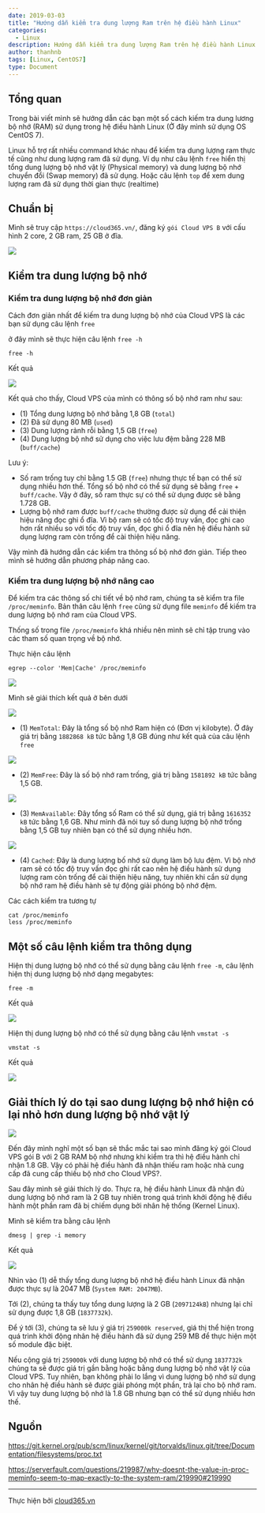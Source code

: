 ```yaml
---
date: 2019-03-03
title: "Hướng dẫn kiểm tra dung lượng Ram trên hệ điều hành Linux"
categories:
  - Linux
description: Hướng dẫn kiểm tra dung lượng Ram trên hệ điều hành Linux
author: thanhnb
tags: [Linux, CentOS7]
type: Document
---
```


## Tổng quan

Trong bài viết mình sẽ hướng dẫn các bạn một số cách kiếm tra dung lương bộ nhớ (RAM) sử dụng trong hệ điều hành Linux (Ở đây mình sử dụng OS CentOS 7).

Linux hỗ trợ rất nhiều command khác nhau để kiếm tra dung lượng ram thực tế cũng như dung lượng ram đã sử dụng. Ví dụ như câu lệnh `free` hiển thị tổng dung lượng bộ nhớ vật lý (Physical memory) và dung lượng bộ nhớ chuyển đổi (Swap memory) đã sử dụng. Hoặc câu lệnh `top` để xem dung lượng ram đã sử dụng thời gian thực (realtime)

## Chuẩn bị

Mình sẽ truy cập `https://cloud365.vn/`, đăng ký `gói Cloud VPS B` với cấu hình 2 core, 2 GB ram, 25 GB ở đĩa.

![](/images/image-kiem-tra-dung-luong-ram/cloud365.png)

## Kiểm tra dung lượng bộ nhớ
### Kiểm tra dung lượng bộ nhớ đơn giản
Cách đơn giản nhất để kiếm tra dung lượng bộ nhớ của Cloud VPS là các bạn sử dụng câu lệnh `free`

ở đây mình sẽ thực hiện câu lệnh `free -h`
```
free -h
```

Kết quả

![](/images/image-kiem-tra-dung-luong-ram/pic1.png)

Kết quả cho thấy, Cloud VPS của mình có thông số bộ nhớ ram như sau:
- (1) Tổng dung lượng bộ nhớ bằng 1,8 GB (`total`)
- (2) Đã sử dụng 80 MB (`used`)
- (3) Dung lượng rảnh rỗi bằng 1,5 GB (`free`)
- (4) Dung lượng bộ nhớ sử dụng cho việc lưu đệm bằng 228 MB (`buff/cache`)

Lưu ý:
- Số ram trống tuy chỉ bằng 1.5 GB (`free`) nhưng thực tế bạn có thể sử dụng nhiều hơn thế. Tổng số bộ nhớ có thể sử dụng sẽ bằng `free` + `buff/cache`. Vậy ở đây, số ram thực sự có thể sử dụng được sẽ bằng 1.728 GB.
- Lượng bộ nhớ ram được `buff/cache` thường được sử dụng để cải thiện hiệu năng đọc ghi ổ đĩa. Vì bộ ram sẽ có tốc độ truy vấn, đọc ghi cao hơn rất nhiều so với tốc độ truy vấn, đọc ghi ổ đĩa nên hệ điều hành sử dụng lượng ram còn trống để cài thiện hiệu năng.

Vậy mình đã hướng dẫn các kiểm tra thông số bộ nhớ đơn giản. Tiếp theo mình sẽ hướng dẫn phương pháp nâng cao.

### Kiểm tra dung lượng bộ nhớ nâng cao

Để kiếm tra các thông số chi tiết về bộ nhớ ram, chúng ta sẽ kiểm tra file `/proc/meminfo`. Bản thân câu lệnh `free` cũng sử dụng file `meminfo` để kiếm tra dung lượng bộ nhớ ram của Cloud VPS.

Thống số trong file `/proc/meminfo` khá nhiều nên mình sẽ chỉ tập trung vào các tham số quan trọng về bộ nhớ.

Thực hiện câu lệnh
```
egrep --color 'Mem|Cache' /proc/meminfo
```

![](/images/image-kiem-tra-dung-luong-ram/pic2.png)

Mình sẽ giải thích kết quả ở bên dưới

![](/images/image-kiem-tra-dung-luong-ram/pic3.png)
- (1) `MemTotal`: Đây là tổng số bộ nhớ Ram hiện có (Đơn vị kilobyte). Ở đây giá trị bằng `1882868 kB` tức bằng 1,8 GB đúng như kết quả của câu lệnh `free`

![](/images/image-kiem-tra-dung-luong-ram/pic4.png)
- (2) `MemFree`: Đây là số bộ nhớ ram trống, giá trị bằng `1581892 kB` tức bằng 1,5 GB.


![](/images/image-kiem-tra-dung-luong-ram/pic5.png)
- (3) `MemAvailable`: Đây tổng số Ram có thể sử dụng, giá trị bằng `1616352 kB` tức bằng 1,6 GB. Như mình đã nói tuy số dung lượng bộ nhớ trống bằng 1,5 GB tuy nhiên bạn có thể sử dụng nhiều hơn.

![](/images/image-kiem-tra-dung-luong-ram/pic6.png)
- (4) `Cached`: Đây là dung lượng bố nhớ sử dụng làm bộ lưu đệm. Vì bộ nhớ ram sẽ có tốc độ truy vấn đọc ghi rất cao nên hệ điều hành sử dụng lượng ram còn trống để cài thiện hiệu năng, tuy nhiên khi cần sử dụng bộ nhớ ram hệ điều hành sẽ tự động giải phóng bộ nhớ đệm.

Các cách kiểm tra tương tự
```
cat /proc/meminfo
less /proc/meminfo
```

## Một số câu lệnh kiểm tra thông dụng
Hiện thị dung lượng bộ nhớ có thể sử dụng bằng câu lệnh `free -m`, câu lệnh hiện thị dung lượng bộ nhớ dạng megabytes:
```
free -m
```

Kết quả

![](/images/image-kiem-tra-dung-luong-ram/pic7.png)


Hiện thị dung lượng bộ nhớ có thể sử dụng bằng câu lệnh `vmstat -s`
```
vmstat -s
```

Kết quả

![](/images/image-kiem-tra-dung-luong-ram/pic8.png)

## Giải thích lý do tại sao dung lượng bộ nhớ hiện có lại nhỏ hơn dung lượng bộ nhớ vật lý

![](/images/image-kiem-tra-dung-luong-ram/pic9.png)

Đến đây mình nghĩ một số bạn sẽ thắc mắc tại sao mình đăng ký gói Cloud VPS gói B với 2 GB RAM bộ nhớ nhưng khi kiểm tra thì hệ điều hành chỉ nhận 1.8 GB. Vậy có phải hệ điều hành đã nhận thiếu ram hoặc nhà cung cấp đã cung cấp thiếu bộ nhớ cho Cloud VPS?. 

Sau đây mình sẽ giải thích lý do. Thực ra, hệ điều hành Linux đã nhận đủ dung lượng bộ nhớ ram là 2 GB tuy nhiên trong quá trình khởi động hệ điều hành một phần ram đã bị chiếm dụng bởi nhân hệ thống (Kernel Linux).

Mình sẽ kiểm tra bằng câu lệnh
```
dmesg | grep -i memory
```

Kết quả

![](/images/image-kiem-tra-dung-luong-ram/pic10.png)

Nhìn vào (1) dễ thấy tổng dung lượng bộ nhớ hệ điều hành Linux đã nhận được thực sự là 2047 MB (`System RAM: 2047MB`). 

Tới (2), chúng ta thấy tuy tổng dung lượng là 2 GB (`2097124kB`) nhưng lại chỉ sử dụng được 1,8 GB (`1837732k`). 

Để ý tới (3), chúng ta sẽ lưu ý giá trị `259000k reserved`, giá thị thể hiện trong quá trình khởi động nhân hệ điều hành đã sử dụng 259 MB để thực hiện một số module đặc biệt. 

Nếu cộng giá trị `259000k` với dung lượng bộ nhớ có thể sử dụng `1837732k` chúng ta sẽ được giá trị gần bằng hoặc bằng dung lượng bộ nhớ vật lý của Cloud VPS. Tuy nhiên, bạn không phải lo lắng vì dung lượng bộ nhớ sử dụng cho nhân hệ điều hành sẽ được giải phóng một phần, trả lại cho bộ nhớ ram. Vì vậy tuy dung lượng bộ nhớ là 1.8 GB nhưng bạn có thể sử dụng nhiều hơn thế.

## Nguồn

https://git.kernel.org/pub/scm/linux/kernel/git/torvalds/linux.git/tree/Documentation/filesystems/proc.txt

https://serverfault.com/questions/219987/why-doesnt-the-value-in-proc-meminfo-seem-to-map-exactly-to-the-system-ram/219990#219990

---
Thực hiện bởi <a href="https://cloud365.vn/" target="_blank">cloud365.vn</a>

